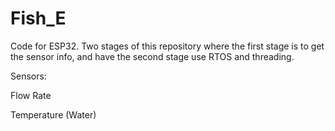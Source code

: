 # Fish_E
Code for ESP32. Two stages of this repository where the first stage is to get the sensor info, and have the second stage use RTOS and threading.

Sensors:

  Flow Rate
  
  Temperature (Water)
